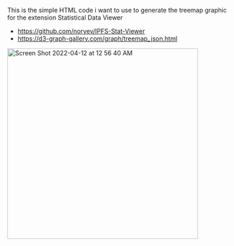 This is the simple HTML code i want to use to generate the treemap graphic for the extension Statistical Data Viewer
- https://github.com/noryev/IPFS-Stat-Viewer
- https://d3-graph-gallery.com/graph/treemap_json.html

<img width="435" alt="Screen Shot 2022-04-12 at 12 56 40 AM" src="https://user-images.githubusercontent.com/30084404/163505543-5e29fe6d-94b2-42d4-b8a8-e68547f12a44.png">


